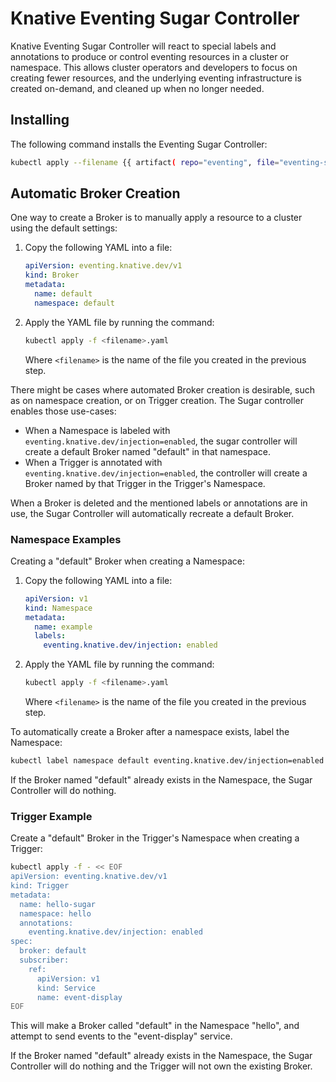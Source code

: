 # Knative Eventing Sugar Controller

Knative Eventing Sugar Controller will react to special labels and annotations
to produce or control eventing resources in a cluster or namespace. This allows
cluster operators and developers to focus on creating fewer resources, and the
underlying eventing infrastructure is created on-demand, and cleaned up when no
longer needed.

## Installing

The following command installs the Eventing Sugar Controller:

```bash
kubectl apply --filename {{ artifact( repo="eventing", file="eventing-sugar-controller.yaml") }}
```

## Automatic Broker Creation

One way to create a Broker is to manually apply a resource to a cluster using
the default settings:

1. Copy the following YAML into a file:

    ```yaml
    apiVersion: eventing.knative.dev/v1
    kind: Broker
    metadata:
      name: default
      namespace: default
    ```

1. Apply the YAML file by running the command:

    ```bash
    kubectl apply -f <filename>.yaml
    ```
    Where `<filename>` is the name of the file you created in the previous step.

There might be cases where automated Broker creation is desirable, such as on
namespace creation, or on Trigger creation. The Sugar controller enables those
use-cases:

- When a Namespace is labeled with `eventing.knative.dev/injection=enabled`, the
  sugar controller will create a default Broker named "default" in that
  namespace.
- When a Trigger is annotated with `eventing.knative.dev/injection=enabled`, the
  controller will create a Broker named by that Trigger in the Trigger's
  Namespace.

When a Broker is deleted and the mentioned labels or annotations are in use, the
Sugar Controller will automatically recreate a default Broker.

### Namespace Examples

Creating a "default" Broker when creating a Namespace:

1. Copy the following YAML into a file:

    ```yaml
    apiVersion: v1
    kind: Namespace
    metadata:
      name: example
      labels:
        eventing.knative.dev/injection: enabled
    ```

1. Apply the YAML file by running the command:

    ```bash
    kubectl apply -f <filename>.yaml
    ```
    Where `<filename>` is the name of the file you created in the previous step.

To automatically create a Broker after a namespace exists, label the Namespace:

```bash
kubectl label namespace default eventing.knative.dev/injection=enabled
```

If the Broker named "default" already exists in the Namespace, the Sugar
Controller will do nothing.

### Trigger Example

Create a "default" Broker in the Trigger's Namespace when creating a Trigger:

```bash
kubectl apply -f - << EOF
apiVersion: eventing.knative.dev/v1
kind: Trigger
metadata:
  name: hello-sugar
  namespace: hello
  annotations:
    eventing.knative.dev/injection: enabled
spec:
  broker: default
  subscriber:
    ref:
      apiVersion: v1
      kind: Service
      name: event-display
EOF
```

This will make a Broker called "default" in the Namespace "hello", and attempt to send events to the "event-display" service.

If the Broker named "default" already exists in the Namespace, the Sugar Controller will do nothing and the Trigger will not own the existing Broker.
